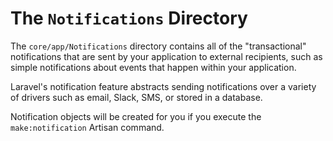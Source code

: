 # The `Notifications` Directory
The `core/app/Notifications` directory contains all of the "transactional" notifications
that are sent by your application to external recipients, such as simple notifications
about events that happen within your application.

Laravel's notification feature abstracts sending notifications over a variety of drivers
such as email, Slack, SMS, or stored in a database.

Notification objects will be created for you if you execute the `make:notification` Artisan command.